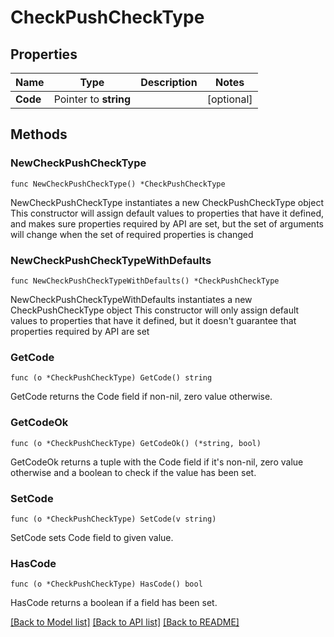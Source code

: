 # CheckPushCheckType

## Properties

Name | Type | Description | Notes
------------ | ------------- | ------------- | -------------
**Code** | Pointer to **string** |  | [optional] 

## Methods

### NewCheckPushCheckType

`func NewCheckPushCheckType() *CheckPushCheckType`

NewCheckPushCheckType instantiates a new CheckPushCheckType object
This constructor will assign default values to properties that have it defined,
and makes sure properties required by API are set, but the set of arguments
will change when the set of required properties is changed

### NewCheckPushCheckTypeWithDefaults

`func NewCheckPushCheckTypeWithDefaults() *CheckPushCheckType`

NewCheckPushCheckTypeWithDefaults instantiates a new CheckPushCheckType object
This constructor will only assign default values to properties that have it defined,
but it doesn't guarantee that properties required by API are set

### GetCode

`func (o *CheckPushCheckType) GetCode() string`

GetCode returns the Code field if non-nil, zero value otherwise.

### GetCodeOk

`func (o *CheckPushCheckType) GetCodeOk() (*string, bool)`

GetCodeOk returns a tuple with the Code field if it's non-nil, zero value otherwise
and a boolean to check if the value has been set.

### SetCode

`func (o *CheckPushCheckType) SetCode(v string)`

SetCode sets Code field to given value.

### HasCode

`func (o *CheckPushCheckType) HasCode() bool`

HasCode returns a boolean if a field has been set.


[[Back to Model list]](../README.md#documentation-for-models) [[Back to API list]](../README.md#documentation-for-api-endpoints) [[Back to README]](../README.md)


